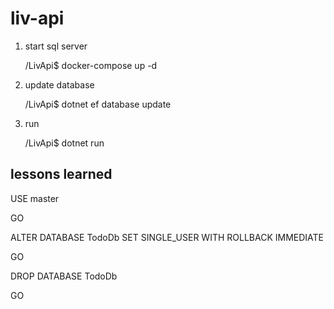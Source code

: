 # liv-api


1. start sql server
   
    /LivApi$ docker-compose up -d
2. update database

   /LivApi$ dotnet ef database update
3. run

   /LivApi$ dotnet run



## lessons learned
USE master

GO

ALTER DATABASE TodoDb SET SINGLE_USER WITH ROLLBACK IMMEDIATE

GO

DROP DATABASE TodoDb

GO
